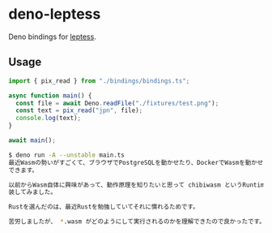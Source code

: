 # deno-leptess
Deno bindings for [leptess](https://github.com/houqp/leptess).

## Usage

```typescript
import { pix_read } from "./bindings/bindings.ts";

async function main() {
  const file = await Deno.readFile("./fixtures/test.png");
  const text = pix_read("jpn", file);
  console.log(text);
}

await main();
```

```sh
$ deno run -A --unstable main.ts
最近Wasmの勢いがすごくて、ブラウザでPostgreSQLを動かせたり、DockerでWasmを動かせたり
できます。

以前からWasm自体に興味があって、動作原理を知りたいと思って chibiwasm というRuntimeを実
装してみました。

Rustを選んだのは、最近Rustを勉強していてそれに慣れるためです。

苦労しましたが、 *.wasm がどのようにして実行されるのかを理解できたので良かったです。
```

